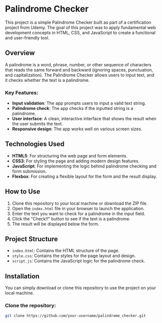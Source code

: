 # Palindrome Checker

This project is a simple Palindrome Checker built as part of a certification project from Udemy. The goal of this project was to apply fundamental web development concepts in HTML, CSS, and JavaScript to create a functional and user-friendly tool.

## Overview

A palindrome is a word, phrase, number, or other sequence of characters that reads the same forward and backward (ignoring spaces, punctuation, and capitalization). The Palindrome Checker allows users to input text, and it checks whether the text is a palindrome.

### Key Features:
- **Input validation**: The app prompts users to input a valid text string.
- **Palindrome check**: The app checks if the inputted string is a palindrome.
- **User interface**: A clean, interactive interface that shows the result when the user submits the text.
- **Responsive design**: The app works well on various screen sizes.

## Technologies Used

- **HTML5**: For structuring the web page and form elements.
- **CSS3**: For styling the page and adding modern design features.
- **JavaScript**: For implementing the logic behind palindrome checking and form submission.
- **Flexbox**: For creating a flexible layout for the form and the result display.

## How to Use

1. Clone this repository to your local machine or download the ZIP file.
2. Open the `index.html` file in your browser to launch the application.
3. Enter the text you want to check for a palindrome in the input field.
4. Click the "Check!!" button to see if the text is a palindrome.
5. The result will be displayed below the form.

## Project Structure

- `index.html`: Contains the HTML structure of the page.
- `style.css`: Contains the styles for the page layout and design.
- `script.js`: Contains the JavaScript logic for the palindrome check.

## Installation

You can simply download or clone this repository to use the project on your local machine.

### Clone the repository:
```bash
git clone https://github.com/your-username/palindrome_checker.git
